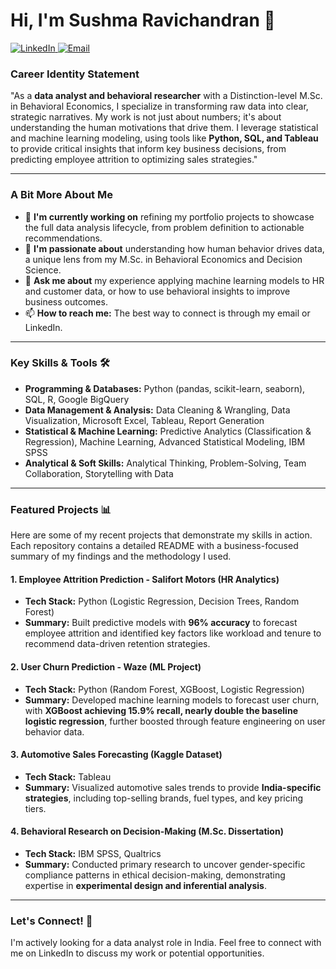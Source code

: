 # Hi, I'm Sushma Ravichandran 👋

<p align="left">
  <a href="https://www.linkedin.com/in/sushma-ravichandran-analyst/">
    <img src="https://img.shields.io/badge/LinkedIn-%230077B5.svg?&style=for-the-badge&logo=linkedin&logoColor=white" alt="LinkedIn">
  </a>
  <a href="mailto:sushmaravichandren@gmail.com">
    <img src="https://img.shields.io/badge/Email-D14836?style=for-the-badge&logo=gmail&logoColor=white" alt="Email">
  </a>
</p>

### Career Identity Statement

"As a **data analyst and behavioral researcher** with a Distinction-level M.Sc. in Behavioral Economics, I specialize in transforming raw data into clear, strategic narratives. My work is not just about numbers; it's about understanding the human motivations that drive them. I leverage statistical and machine learning modeling, using tools like **Python, SQL, and Tableau** to provide critical insights that inform key business decisions, from predicting employee attrition to optimizing sales strategies."

---

### A Bit More About Me 

- 🔭 **I'm currently working on** refining my portfolio projects to showcase the full data analysis lifecycle, from problem definition to actionable recommendations.
- 🌱 **I'm passionate about** understanding how human behavior drives data, a unique lens from my M.Sc. in Behavioral Economics and Decision Science.
- 💬 **Ask me about** my experience applying machine learning models to HR and customer data, or how to use behavioral insights to improve business outcomes.
- 📫 **How to reach me:** The best way to connect is through my email or LinkedIn.

---

### Key Skills & Tools 🛠️

* **Programming & Databases:** Python (pandas, scikit-learn, seaborn), SQL, R, Google BigQuery
* **Data Management & Analysis:** Data Cleaning & Wrangling, Data Visualization, Microsoft Excel, Tableau, Report Generation
* **Statistical & Machine Learning:** Predictive Analytics (Classification & Regression), Machine Learning, Advanced Statistical Modeling, IBM SPSS
* **Analytical & Soft Skills:** Analytical Thinking, Problem-Solving, Team Collaboration, Storytelling with Data

---

### Featured Projects 📊

Here are some of my recent projects that demonstrate my skills in action. Each repository contains a detailed README with a business-focused summary of my findings and the methodology I used.

#### 1. Employee Attrition Prediction - Salifort Motors (HR Analytics)
* **Tech Stack:** Python (Logistic Regression, Decision Trees, Random Forest)
* **Summary:** Built predictive models with **96% accuracy** to forecast employee attrition and identified key factors like workload and tenure to recommend data-driven retention strategies.

#### 2. User Churn Prediction - Waze (ML Project)
* **Tech Stack:** Python (Random Forest, XGBoost, Logistic Regression)
* **Summary:** Developed machine learning models to forecast user churn, with **XGBoost achieving 15.9% recall, nearly double the baseline logistic regression**, further boosted through feature engineering on user behavior data.
  
#### 3. Automotive Sales Forecasting (Kaggle Dataset)
* **Tech Stack:** Tableau
* **Summary:** Visualized automotive sales trends to provide **India-specific strategies**, including top-selling brands, fuel types, and key pricing tiers.

#### 4. Behavioral Research on Decision-Making (M.Sc. Dissertation)
* **Tech Stack:** IBM SPSS, Qualtrics
* **Summary:** Conducted primary research to uncover gender-specific compliance patterns in ethical decision-making, demonstrating expertise in **experimental design and inferential analysis**.

---

### Let's Connect! 🤝

I'm actively looking for a data analyst role in India. Feel free to connect with me on LinkedIn to discuss my work or potential opportunities.
